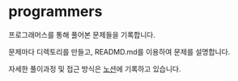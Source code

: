 # programmers
프로그래머스를 통해 풀어본 문제들을 기록합니다.

문제마다 디렉토리를 만들고, READMD.md를 이용하여 문제를 설명합니다.

자세한 풀이과정 및 접근 방식은 [노션](https://leedongyeop.notion.site/Programmers-f2ba5fd772984923a2f5374d3525d6de)에 기록하고 있습니다.
